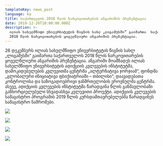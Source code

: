 ```yaml
---
templateKey: news_post
language: ka
title: საქართველოს 2018 წლის ნარკოვითარების ანგარიშის პრეზენტაცია
date: 2019-12-26T10:00:00.000Z
description: >-
  ილიას სახელმწიფო უნივერსიტეტის წიგნის სახლ „ლიგამუსში“ გაიმართა  საქართველოს
  2018 წლის ნარკოვითარების ყოველწლიური ანგარიშის პრეზენტაცია.
---
```

26 დეკემბერს ილიას სახელმწიფო უნივერსიტეტის წიგნის სახლ „ლიგამუსში“ გაიმართა  საქართველოს 2018 წლის ნარკოვითარების ყოველწლიური ანგარიშის პრეზენტაცია. ანგარიში მოამზადეს ილიას სახელმწიფო უნივერსიტეტის ადიქციის კვლევების ინსტიტუტმა, დამოკიდებულების კვლევითმა ცენტრმა „ალტერნატივა ჯორჯიამ“, ფონდმა „გლობალური ინიციატივა ფსიქიატრიაში – თბილისი“, დაავადებათა კონტროლისა და საზოგადოებრივი ჯანმრთელობის ეროვნულმა ცენტრმა. ასევე, ადიქციის კვლევების ინსტიტუტმა წარადგინა წლის განმავლობაში განხორციელებული სხვადასხვა კვლევითი პროექტი. ადიქციის კვლევების სამაგისტრო პროგრამის 2019 წლის კურსდამთავრებულებმა წარადგინეს სამაგისტრო ნაშრომები.  

<div class="image-list">

![](/media/uploads/adel.jpg)

![](/media/uploads/dato.jpg)

![](/media/uploads/pc263356.jpg)

![](/media/uploads/pc263344.jpg)

</div>
